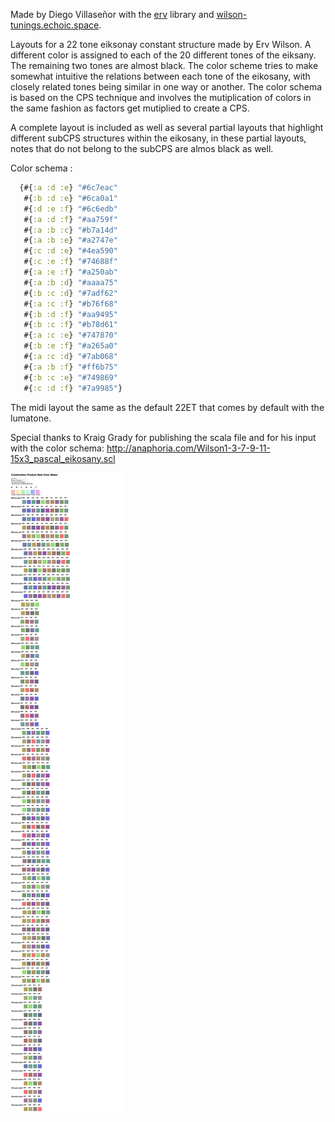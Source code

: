 Made by Diego Villaseñor with the [erv](https://github.com/diegovdc/erv) library and [wilson-tunings.echoic.space](http://wilson-tunings.echoic.space).

Layouts for a 22 tone eiksonay constant structure made by Erv Wilson. A different color is assigned to each of the  20 different tones of the eiksany. The remaining two tones are almost black.  The color scheme tries to make somewhat intuitive the relations between each tone of the eikosany, with closely related tones being similar in one way or another. The color schema is based on the CPS technique and involves the mutiplication of colors in the same fashion as factors get mutiplied to create a CPS.

A complete layout is included as well as several partial layouts that highlight different subCPS structures within the eikosany, in these partial layouts, notes that do not belong to the subCPS are almos black as well.

Color schema :

``` clj
  {#{:a :d :e} "#6c7eac"
   #{:b :d :e} "#6ca0a1"
   #{:d :e :f} "#6c6edb"
   #{:a :d :f} "#aa759f"
   #{:a :b :c} "#b7a14d"
   #{:a :b :e} "#a2747e"
   #{:c :d :e} "#4ea590"
   #{:c :e :f} "#74688f"
   #{:a :e :f} "#a250ab"
   #{:a :b :d} "#aaaa75"
   #{:b :c :d} "#7adf62"
   #{:a :c :f} "#b76f68"
   #{:b :d :f} "#aa9495"
   #{:b :c :f} "#b78d61"
   #{:a :c :e} "#747870"
   #{:b :e :f} "#a265a0"
   #{:a :c :d} "#7ab068"
   #{:a :b :f} "#ff6b75"
   #{:b :c :e} "#749869"
   #{:c :d :f} "#7a9985"}
```

The midi layout the same as the default 22ET that comes by default with the lumatone.


Special thanks to Kraig Grady for publishing the scala file and for his input with the color schema: http://anaphoria.com/Wilson1-3-7-9-11-15x3_pascal_eikosany.scl



![color codes](color-codes.png)
